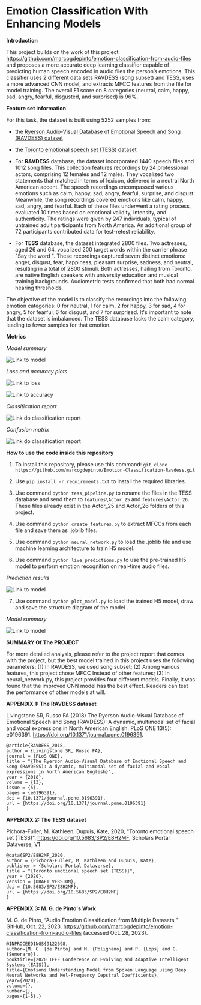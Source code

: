 # Emotion Classification With Enhancing Models

**Introduction**

This project builds on the work of this project https://github.com/marcogdepinto/emotion-classification-from-audio-files and proposes a more accurate deep learning classifier capable of predicting human speech encoded in audio files the person’s emotions. This classifier uses 2 different data sets RAVDESS (song subset) and TESS, uses a more advanced CNN model, and extracts MFCC features from the file for model training. The overall F1 score on 8 categories (neutral, calm, happy, sad, angry, fearful, disgusted, and surprised) is 96%.

**Feature set information**

For this task, the dataset is built using 5252 samples from:

- the [Ryerson Audio-Visual Database of Emotional Speech and Song (RAVDESS) dataset](https://zenodo.org/record/1188976#.XsAXemgzaUk) 
- the [Toronto emotional speech set (TESS) dataset](https://tspace.library.utoronto.ca/handle/1807/24487) 


- For **RAVDESS** database, the dataset incorporated 1440 speech files and 1012 song files. This collection features recordings by 24 professional actors, comprising 12 females and 12 males. They vocalized two statements that matched in terms of lexicon, delivered in a neutral North American accent. The speech recordings encompassed various emotions such as calm, happy, sad, angry, fearful, surprise, and disgust. Meanwhile, the song recordings covered emotions like calm, happy, sad, angry, and fearful. Each of these files underwent a rating process, evaluated 10 times based on emotional validity, intensity, and authenticity. The ratings were given by 247 individuals, typical of untrained adult participants from North America. An additional group of 72 participants contributed data for test-retest reliability. 

- For **TESS** database, the dataset integrated 2800 files. Two actresses, aged 26 and 64, vocalized 200 target words within the carrier phrase "Say the word ". These recordings captured seven distinct emotions: anger, disgust, fear, happiness, pleasant surprise, sadness, and neutral, resulting in a total of 2800 stimuli. Both actresses, hailing from Toronto, are native English speakers with university education and musical training backgrounds. Audiometric tests confirmed that both had normal hearing thresholds.

The objective of the model is to classify the recordings into the following emotion categories: 0 for neutral, 1 for calm, 2 for happy, 3 for sad, 4 for angry, 5 for fearful, 6 for disgust, and 7 for surprised. It's important to note that the dataset is imbalanced. The TESS database lacks the calm category, leading to fewer samples for that emotion. 

**Metrics**

*Model summary*

![Link to model](https://github.com/ruilin-wu/Emotion_Recognition_with_Enhancing_Models/blob/main/media/model_project.png) 

*Loss and accuracy plots*

![Link to loss](https://github.com/ruilin-wu/Emotion_Recognition_with_Enhancing_Models/blob/main/media/loss.png) 

![Link to accuracy](https://github.com/ruilin-wu/Emotion_Recognition_with_Enhancing_Models/blob/main/media/accuracy.png)

*Classification report*

![Link do classification report](https://github.com/ruilin-wu/Emotion_Recognition_with_Enhancing_Models/blob/main/media/classification_report1.png)

*Confusion matrix*

![Link do classification report](https://github.com/ruilin-wu/Emotion_Recognition_with_Enhancing_Models/blob/main/media/confusion_matrix.png)

**How to use the code inside this repository**

1) To install this repository, please use this command:
 ```git clone https://github.com/marcogdepinto/Emotion-Classification-Ravdess.git ``` 

2) Use ```pip install -r requirements.txt``` to install the required libraries.

3) Use command ```python tess_pipeline.py``` to rename the files in the TESS database and send them to ```features\Actor_25``` and ```features\Actor_26```. These files already exist in the Actor_25 and Actor_26 folders of this project.

4) Use command ```python create_features.py``` to extract MFCCs from each file and save them as .joblib files.

5) Use command ```python neural_network.py``` to load the .joblib file and use machine learning architecture to train H5 model.

6) Use command ```python live_predictions.py``` to use the pre-trained H5 model to perform emotion recognition on real-time audio files.
    
*Prediction results*

![Link to model](https://github.com/ruilin-wu/Emotion_Recognition_with_Enhancing_Models/blob/main/media/prediction_results.png) 

7) Use command ```python plot_model.py``` to load the trained H5 model, draw and save the structure diagram of the model .

*Model summary*

![Link to model](https://github.com/ruilin-wu/Emotion_Recognition_with_Enhancing_Models/blob/main/media/model_project.png) 


**SUMMARY Of The PROJECT**

For more detailed analysis, please refer to the project report that comes with the project, but the best model trained in this project uses the following parameters: (1) In RAVDESS, we used song subset; (2) Among various features, this project chose MFCC Instead of other features; (3) In neural_network.py, this project provides four different models. Finally, it was found that the improved CNN model has the best effect. Readers can test the performance of other models at will.




**APPENDIX 1: The RAVDESS dataset**

Livingstone SR, Russo FA (2018) The Ryerson Audio-Visual Database of Emotional Speech and Song (RAVDESS): A dynamic, multimodal set of facial and vocal expressions in North American English. PLoS ONE 13(5): e0196391. https://doi.org/10.1371/journal.pone.0196391.
```
@article{RAVDESS_2018,
author = {Livingstone SR, Russo FA},
journal = {PLoS ONE},
title = "{The Ryerson Audio-Visual Database of Emotional Speech and Song (RAVDESS): A dynamic, multimodal set of facial and vocal expressions in North American English}",
year = {2018},
volume = {13},
issue = {5},
pages = {e0196391},
doi = {10.1371/journal.pone.0196391},
url = {https://doi.org/10.1371/journal.pone.0196391}
}
```

**APPENDIX 2: The TESS dataset**

Pichora-Fuller, M. Kathleen; Dupuis, Kate, 2020, "Toronto emotional speech set (TESS)", https://doi.org/10.5683/SP2/E8H2MF, Scholars Portal Dataverse, V1

```
@data{SP2/E8H2MF_2020,
author = {Pichora-Fuller, M. Kathleen and Dupuis, Kate},
publisher = {Scholars Portal Dataverse},
title = "{Toronto emotional speech set (TESS)}",
year = {2020},
version = {DRAFT VERSION},
doi = {10.5683/SP2/E8H2MF},
url = {https://doi.org/10.5683/SP2/E8H2MF}
}
```

**APPENDIX 3: M. G. de Pinto's Work**

M. G. de Pinto, “Audio Emotion Classification from Multiple Datasets,” GitHub, Oct. 22, 2023. https://github.com/marcogdepinto/emotion-classification-from-audio-files (accessed Oct. 28, 2023).
```
@INPROCEEDINGS{9122698,
author={M. G. {de Pinto} and M. {Polignano} and P. {Lops} and G. {Semeraro}},
booktitle={2020 IEEE Conference on Evolving and Adaptive Intelligent Systems (EAIS)},
title={Emotions Understanding Model from Spoken Language using Deep Neural Networks and Mel-Frequency Cepstral Coefficients},
year={2020},
volume={},
number={},
pages={1-5},}
```
